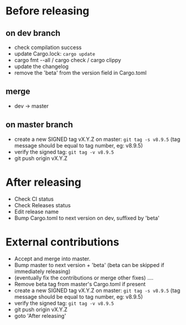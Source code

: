 # Before releasing

## on dev branch
 - check compilation success
 - update Cargo.lock: `cargo update`
 - cargo fmt --all / cargo check / cargo clippy
 - update the changelog
 - remove the 'beta' from the version field in Cargo.toml

## merge
 - dev -> master

## on master branch
 - create a new SIGNED tag vX.Y.Z on master: `git tag -s v8.9.5` (tag message should be equal to tag number, eg: v8.9.5)
 - verify the signed tag: `git tag -v v8.9.5`
 - git push origin vX.Y.Z

# After releasing

 - Check CI status
 - Check Releases status
 - Edit release name
 - Bump Cargo.toml to next version on dev, suffixed by 'beta'


# External contributions

 - Accept and merge into master.
 - Bump master to next version + 'beta' (beta can be skipped if immediately releasing)
 - (eventually fix the contributions or merge other fixes) ....
 - Remove beta tag from master's Cargo.toml if present
 - create a new SIGNED tag vX.Y.Z on master: `git tag -s v8.9.5` (tag message should be equal to tag number, eg: v8.9.5)
 - verify the signed tag: `git tag -v v8.9.5`
 - git push origin vX.Y.Z
 - goto 'After releasing'

